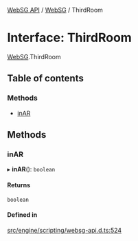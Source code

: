 [WebSG API](../README.md) / [WebSG](../modules/WebSG.md) / ThirdRoom

# Interface: ThirdRoom

[WebSG](../modules/WebSG.md).ThirdRoom

## Table of contents

### Methods

- [inAR](WebSG.ThirdRoom.md#inar)

## Methods

### inAR

▸ **inAR**(): `boolean`

#### Returns

`boolean`

#### Defined in

[src/engine/scripting/websg-api.d.ts:524](https://github.com/thirdroom/thirdroom/blob/3d97b348/src/engine/scripting/websg-api.d.ts#L524)
